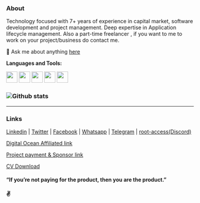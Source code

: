 ### About

Technology focused with 7+ years of experience in capital market, software development and project management. Deep expertise in Application lifecycle management. Also a part-time freelancer , if you want to me to work on your project/business do contact me.

💬 Ask me about anything [here](https://wa.me/message/44OBR2ND4KVQI1)


**Languages and Tools:**  

<code><img height="30" src="https://upload.wikimedia.org/wikipedia/commons/thumb/0/0d/C_Sharp_wordmark.svg/800px-C_Sharp_wordmark.svg.png"></code>
<code><img height="30" src="https://image.shutterstock.com/image-photo/image-260nw-684826648.jpg"></code>
<code><img height="30" src="https://upload.wikimedia.org/wikipedia/commons/thumb/9/99/Unofficial_JavaScript_logo_2.svg/512px-Unofficial_JavaScript_logo_2.svg.png"></code>
<code><img height="30" src="https://ih1.redbubble.net/image.109336620.1604/st,small,845x845-pad,1000x1000,f8f8f8.jpg"></code>
<code><img height="30" src="https://upload.wikimedia.org/wikipedia/commons/thumb/c/c3/Python-logo-notext.svg/768px-Python-logo-notext.svg.png"></code>    

### ![Github stats](https://github-readme-stats.vercel.app/api?username=1ramkrishnan&count_private=true&hide=prs,issues)
---
### Links

[Linkedin](https://www.linkedin.com/in/1ramkrishnan) | 
[Twitter](https://twitter.com/1rkthevar) | 
[Facebook](https://www.facebook.com/ramkrishnan.thevar) | 
[Whatsapp](https://wa.me/message/44OBR2ND4KVQI1) | 
[Telegram](https://t.me/rkthevar1) | 
[root-access(Discord)](https://discord.gg/nPFbdrP3)

[Digital Ocean Affiliated link](https://m.do.co/c/ae0ed06d6ce2)

[Project payment & Sponsor link](https://rzp.io/l/rkSoftwares)

[CV Download](https://drive.google.com/file/d/12w1osvd-fb0uepgmTN414NOTrXZlGwxQ/view)


#### “If you’re not paying for the product, then you are the product.”
#### ✌️


